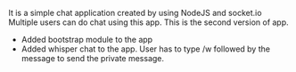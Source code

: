 It is a simple chat application created by using NodeJS and socket.io
Multiple users can do chat using this app.
This is the second version of app.
* Added bootstrap module to the app
* Added whisper chat to the app.
User has to type /w <username> followed by the message to send the private message.